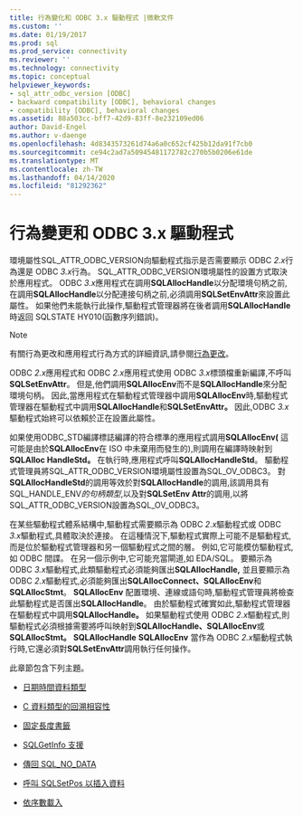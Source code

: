 ```yaml
---
title: 行為變化和 ODBC 3.x 驅動程式 |微軟文件
ms.custom: ''
ms.date: 01/19/2017
ms.prod: sql
ms.prod_service: connectivity
ms.reviewer: ''
ms.technology: connectivity
ms.topic: conceptual
helpviewer_keywords:
- sql_attr_odbc_version [ODBC]
- backward compatibility [ODBC], behavioral changes
- compatibility [ODBC], behavioral changes
ms.assetid: 88a503cc-bff7-42d9-83ff-8e232109ed06
author: David-Engel
ms.author: v-daenge
ms.openlocfilehash: 4d8343573261d74a6a0c652cf425b12da91f7cb0
ms.sourcegitcommit: ce94c2ad7a50945481172782c270b5b0206e61de
ms.translationtype: MT
ms.contentlocale: zh-TW
ms.lasthandoff: 04/14/2020
ms.locfileid: "81292362"
---
```

# <a name="behavioral-changes-and-odbc-3x-drivers"></a>行為變更和 ODBC 3.x 驅動程式
環境屬性SQL_ATTR_ODBC_VERSION向驅動程式指示是否需要顯示 ODBC *2.x*行為還是 ODBC *3.x*行為。 SQL_ATTR_ODBC_VERSION環境屬性的設置方式取決於應用程式。 ODBC *3.x*應用程式在調用**SQLAllocHandle**以分配環境句柄之前,在調用**SQLAllocHandle**以分配連接句柄之前,必須調用**SQLSetEnvAttr**來設置此屬性。 如果他們未能執行此操作,驅動程式管理器將在後者調用**SQLAllocHandle**時返回 SQLSTATE HY010(函數序列錯誤)。  
  
> [!NOTE]  
>  有關行為更改和應用程式行為方式的詳細資訊,請參閱[行為更改](../../../odbc/reference/develop-app/behavioral-changes.md)。  
  
 ODBC *2.x*應用程式和 ODBC *2.x*應用程式使用 ODBC *3.x*標頭檔重新編譯,不呼叫**SQLSetEnvAttr**。 但是,他們調用**SQLAllocEnv**而不是**SQLAllocHandle**來分配環境句柄。 因此,當應用程式在驅動程式管理器中調用**SQLAllocEnv**時,驅動程式管理器在驅動程式中調用**SQLAllocHandle**和**SQLSetEnvAttr。** 因此,ODBC *3.x*驅動程式始終可以依賴於正在設置此屬性。  
  
 如果使用ODBC_STD編譯標誌編譯的符合標準的應用程式調用**SQLAllocEnv(** 這可能是由於**SQLAllocEnv**在 ISO 中未棄用而發生的),則調用在編譯時映射到**SQLAlloc HandleStd。** 在執行時,應用程式呼叫**SQLAllocHandleStd**。 驅動程式管理員將SQL_ATTR_ODBC_VERSION環境屬性設置為SQL_OV_ODBC3。 對**SQLAllocHandleStd**的調用等效於對**SQLAllocHandle**的調用,該調用具有SQL_HANDLE_ENV*的句柄類型*,以及對**SQLSetEnv Attr**的調用,以將SQL_ATTR_ODBC_VERSION設置為SQL_OV_ODBC3。  
  
 在某些驅動程式體系結構中,驅動程式需要顯示為 ODBC *2.x*驅動程式或 ODBC *3.x*驅動程式,具體取決於連接。 在這種情況下,驅動程式實際上可能不是驅動程式,而是位於驅動程式管理器和另一個驅動程式之間的層。 例如,它可能模仿驅動程式,如 ODBC 間諜。 在另一個示例中,它可能充當閘道,如 EDA/SQL。 要顯示為 ODBC *3.x*驅動程式,此類驅動程式必須能夠匯出**SQLAllocHandle,** 並且要顯示為 ODBC *2.x*驅動程式,必須能夠匯出**SQLAllocConnect、SQLAllocEnv**和**SQLAllocStmt**。 **SQLAllocEnv** 配置環境、連線或語句時,驅動程式管理員將檢查此驅動程式是否匯出**SQLAllocHandle**。 由於驅動程式確實如此,驅動程式管理器在驅動程式中調用**SQLAllocHandle。** 如果驅動程式使用 ODBC *2.x*驅動程式,則驅動程式必須根據需要將呼叫映射到**SQLAllocHandle、SQLAllocEnv**或**SQLAllocStmt。** **SQLAllocHandle** **SQLAllocEnv** 當作為 ODBC *2.x*驅動程式執行時,它還必須對**SQLSetEnvAttr**調用執行任何操作。  
  
 此章節包含下列主題。  
  
-   [日期時間資料類型](../../../odbc/reference/appendixes/datetime-data-types.md)  
  
-   [C 資料類型的回溯相容性](../../../odbc/reference/appendixes/backward-compatibility-of-c-data-types.md)  
  
-   [固定長度書籤](../../../odbc/reference/appendixes/fixed-length-bookmarks.md)  
  
-   [SQLGetInfo 支援](../../../odbc/reference/appendixes/sqlgetinfo-support.md)  
  
-   [傳回 SQL_NO_DATA](../../../odbc/reference/appendixes/returning-sql-no-data.md)  
  
-   [呼叫 SQLSetPos 以插入資料](../../../odbc/reference/appendixes/calling-sqlsetpos-to-insert-data.md)  
  
-   [依序數載入](../../../odbc/reference/appendixes/loading-by-ordinal.md)
